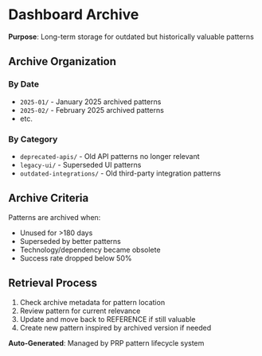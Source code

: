 # Dashboard Archive

**Purpose**: Long-term storage for outdated but historically valuable patterns

## Archive Organization

### By Date
- `2025-01/` - January 2025 archived patterns
- `2025-02/` - February 2025 archived patterns
- etc.

### By Category
- `deprecated-apis/` - Old API patterns no longer relevant
- `legacy-ui/` - Superseded UI patterns
- `outdated-integrations/` - Old third-party integration patterns

## Archive Criteria

Patterns are archived when:
- Unused for >180 days
- Superseded by better patterns
- Technology/dependency became obsolete
- Success rate dropped below 50%

## Retrieval Process

1. Check archive metadata for pattern location
2. Review pattern for current relevance
3. Update and move back to REFERENCE if still valuable
4. Create new pattern inspired by archived version if needed

**Auto-Generated**: Managed by PRP pattern lifecycle system